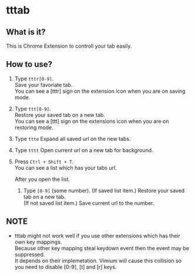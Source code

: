 # tttab

## What is it?

This is Chrome Extension to controll your tab easily.

## How to use?

1. Type `tttr[0-9]`.  
    Save your favoriate tab.  
    You can see a [tttr] sign on the extension icon when you are on saving mode.
1. Type `ttt[0-9]`.  
    Restore your saved tab on a new tab.  
    You can see a [ttt] sign on the extensions icon when you are on restoring mode.
1. Type `ttte`
    Expand all saved url on the new tabs.
1. Type `tttt`
    Open current url on a new tab for background.
1. Press `Ctrl + Shift + T`.  
    You can see a list which has your tabs url.  

    After you open the list.

    1. Type `[0-9]` (some number).
       (If saved list item.) Restore your saved tab on a new tab.  
       (If not saved list item.) Save current url to the number.

## NOTE

- tttab might not work well if you use other extensions which has their own key mappings.  
  Because other key mapping steal keydown event then the event may be suppressed.  
  It depends on their implemetation. Vimium will cause this collision so you need to disable [0-9], [t] and [r] keys.
